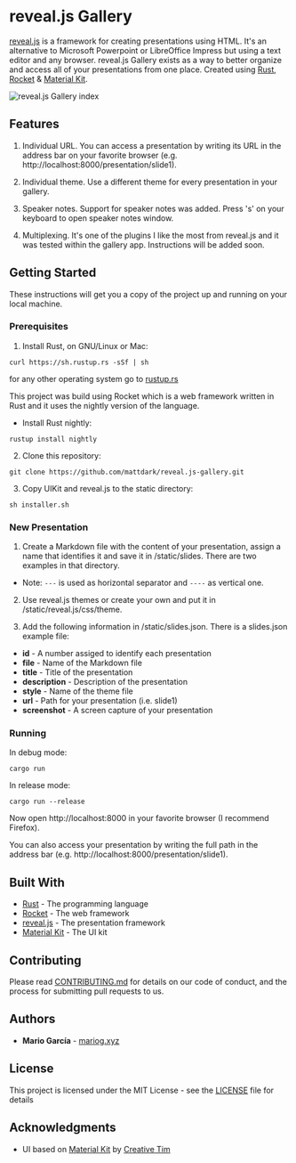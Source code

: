 # reveal.js Gallery

[reveal.js](https://revealjs.com/) is a framework for creating presentations using HTML. It's an alternative to Microsoft Powerpoint or LibreOffice Impress but using a text editor and any browser. reveal.js Gallery exists as a way to better organize and access all of your presentations from one place. Created using [Rust](https://rust-lang.org), [Rocket](https://rocket.rs/) & [Material Kit](https://www.creative-tim.com/product/material-kit).

![reveal.js Gallery index](https://github.com/mattdark/reveal.js-gallery/raw/screenshots/screenshot/reveal.js-gallery-0.3.png "reveal.js Gallery")

## Features

1. Individual URL. You can access a presentation by writing its URL in the address bar on your favorite browser (e.g. http://localhost:8000/presentation/slide1).

2. Individual theme. Use a different theme for every presentation in your gallery.

3. Speaker notes. Support for speaker notes was added. Press 's' on your keyboard to open speaker notes window.

4. Multiplexing. It's one of the plugins I like the most from reveal.js and it was tested within the gallery app. Instructions will be added soon.

## Getting Started

These instructions will get you a copy of the project up and running on your local machine.

### Prerequisites

1. Install Rust, on GNU/Linux or Mac:

```
curl https://sh.rustup.rs -sSf | sh
```

for any other operating system go to [rustup.rs](https://rustup.rs/)

This project was build using Rocket which is a web framework written in Rust and it uses the nightly version of the language.

* Install Rust nightly:

```
rustup install nightly
```

2. Clone this repository:

```
git clone https://github.com/mattdark/reveal.js-gallery.git
```

3. Copy UIKit and reveal.js to the static directory:

```
sh installer.sh
```

### New Presentation

1. Create a Markdown file with the content of your presentation, assign a name that identifies it and save it in /static/slides. There are two examples in that directory.

* Note: ```---``` is used as horizontal separator and ```----``` as vertical one.

2. Use reveal.js themes or create your own and put it in /static/reveal.js/css/theme.

3. Add the following information in /static/slides.json. There is a slides.json example file:

* **id** - A number assiged to identify each presentation
* **file** - Name of the Markdown file
* **title** - Title of the presentation
* **description** - Description of the presentation
* **style** - Name of the theme file
* **url** - Path for your presentation (i.e. slide1)
* **screenshot** - A screen capture of your presentation

### Running

In debug mode:

```
cargo run
```

In release mode:

```
cargo run --release
```

Now open http://localhost:8000 in your favorite browser (I recommend Firefox).

You can also access your presentation by writing the full path in the address bar (e.g. http://localhost:8000/presentation/slide1).

## Built With

* [Rust](http://rust-lang.org/) - The programming language
* [Rocket](https://rocket.rs/) - The web framework
* [reveal.js](https://revealjs.com/) - The presentation framework
* [Material Kit](https://www.creative-tim.com/product/material-kit/) - The UI kit

## Contributing

Please read [CONTRIBUTING.md](CONTRIBUTING.md) for details on our code of conduct, and the process for submitting pull requests to us.

## Authors

* **Mario García** - [mariog.xyz](https://mariog.xyz/)

## License

This project is licensed under the MIT License - see the [LICENSE](LICENSE) file for details

## Acknowledgments
* UI based on [Material Kit](https://www.creative-tim.com/product/material-kit) by [Creative Tim](https://www.creative-tim.com/)

